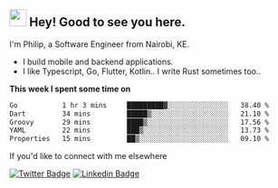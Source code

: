 <h2><img src="https://slackmojis.com/emojis/3643-cool-doge/download" width="30"/> Hey! Good to see you here.</h2>

<p>I'm Philip, a Software Engineer from Nairobi, KE. 

- I build mobile and backend applications.
- I like Typescript, Go, Flutter, Kotlin.. I write Rust sometimes too..</p>

**This week I spent some time on**
<!--START_SECTION:waka-->

```txt
Go           1 hr 3 mins     █████████▓░░░░░░░░░░░░░░░   38.40 %
Dart         34 mins         █████▒░░░░░░░░░░░░░░░░░░░   21.10 %
Groovy       29 mins         ████▒░░░░░░░░░░░░░░░░░░░░   17.56 %
YAML         22 mins         ███▒░░░░░░░░░░░░░░░░░░░░░   13.73 %
Properties   15 mins         ██▒░░░░░░░░░░░░░░░░░░░░░░   09.10 %
```

<!--END_SECTION:waka-->

If you'd like to connect with me elsewhere

[![Twitter Badge](https://img.shields.io/badge/-Twitter-1ca0f1?style=flat-square&labelColor=1ca0f1&logo=twitter&logoColor=white&link=https://twitter.com/_diogorodrigues)](https://twitter.com/kimathiphil)  [![Linkedin Badge](https://img.shields.io/badge/-LinkedIn-blue?style=flat-square&logo=Linkedin&logoColor=white&link=https://www.linkedin.com/in/philip-kimathi-2604a9114/)](https://www.linkedin.com/in/philip-kimathi-2604a9114/)
